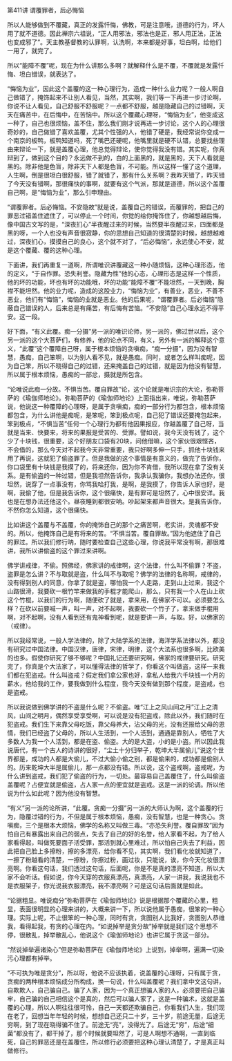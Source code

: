 第411讲 谓覆罪者，后必悔恼

所以人能够做到不覆藏，真正的发露忏悔，佛教，可是注意哦，道德的行为，坏人用了就不道德。因此禅宗六祖说，“正人用邪法，邪法也是正，邪人用正法，正法也变成邪了”。天主教基督教的认罪啊，认洗啊，本来都是好事，坦白啊，给他们一用了，就完了。

所以“能障不覆”呢，现在为什么讲那么多啊？就解释什么是不覆，不覆就是发露忏悔、坦白错误，就表达了。

“悔恼为业”，因此这个盖覆的这一种心理行为，造成一种什么业力呢？一般人啊自己做错了，掩饰起来不让别人看见，当然，其实啊，我们等一下再进一步讨论啊，你说不让人看见，自己舒服不舒服呢？一点都不舒服，越是隐藏自己的过错啊，天天在痛苦中，在后悔中，在苦恼中。所以这个覆藏心理呀，“悔恼为业”，他变成这一种了，自己也很烦恼，盖不住，那么我们刚才说再进一步讨论，这个人的心理很奇妙的，自己做错了喜欢盖覆，尤其个性强的人，他错了硬是，我经常说你变成一个南京的板鸭，板鸭知道吗，死了嘴巴还硬呢，他嘴里就是硬不认错，总要找些理由来辩论一下，就是盖覆心理，他总觉得辩论，使你觉得我没有错。其实呢，你真辩到了，做到这个目的？永远做不到的，白的上面黑的，就是黑的，天下人看就是黑的。除非他是色盲，除非天下人都是色盲，不可能。所以这样一懂了这个道理，人生啊，倒是很坦白很舒服，错了就错了，那有什么关系啊？我昨天错了，昨天错了今天没有错啊，那很痛快的事啊，就要有这个气派，那就是道德，所以这个盖覆自己啊，是“悔恼为业”，那么引申理由。

“谓覆罪者。后必悔恼。不安隐故”就是说，盖覆自己的错误，而覆罪的，把自己的罪恶过错盖住遮住了，可以停止一个时间，你觉的给你掩饰住了，你越想越后悔，像中国古文写的是，“深夜扪心”半夜醒过来的时候，当然要半夜醒过来，四面都是黑的呀，一个人也没有声音很寂静，你的思想自己知道的很清楚的时候，越想越难过，深夜扪心，摸摸自己的良心，这个就不对了，“后必悔恼”，永远使心不安，就是这个覆藏、覆的这种心理。

下面讲，我们再重复一道啊，所谓唯识讲覆藏这一种小随烦恼，这种心理形态，他的定义，“于自作罪。恐失利誉。隐藏为性”他的心态，心理形态是这样一个性质，他的坏的功能，坏也有坏的功能哦，坏的功能“能障不覆”不能坦然，一天到晚，胸襟不能坦然。他的业力呢，造成的这股业力，“悔恼为业”，有善业，恶业，不善不恶业，他们有“悔恼”，悔恼的业就是恶业。他的后果呢，“谓覆罪者。后必悔恼”隐蔽自己错误的人，后来总是有痛苦，有后悔有苦恼。“不安隐”自己心理永远不得平安。这一段。

好下面，“有义此覆。痴一分摄”另一派的唯识论师，另一派的，佛过世以后，这个另一派的这个大菩萨们，有修养，他的论点不同，有义，另外有一派的解释这个意义，“此覆”这个覆障自己呀，属于根本烦恼的贪嗔痴，“痴一分摄”，因为没有智慧，愚痴，自己笨啊，以为别人看不见，就是愚痴。同时，或者怎么样叫痴呢，因为自己笨，所以不晓得自己的过错，还来掩盖自己的过错，就是因为他没有智慧，所以属于根本烦恼，愚痴的一部忿，摄就是所包含。

“论唯说此痴一分故。不惧当苦。覆自罪故”论，这个论就是唯识宗的大论，弥勒菩萨的《瑜伽师地论》。弥勒菩萨的《瑜伽师地论》上面指出来，唯说，弥勒菩萨说，他说这一种覆障的心理呀，是属于贪嗔痴，痴的一部分行为都包含，根本烦恼都包含，为什么讲他是痴呢，是笨呢，笨到极点呢，自己犯了错误还要掩包起来，笨到极点，“不惧当苦”任何一个心理行为都有他因果报应，你越盖覆了自己呀，当就是当来、快要来，将来的果报是受苦的、受罪。譬如说，我今天没有钱了，这个少了十块钱，很重要，这个好朋友口袋有20块，问他借嘛，这个家伙很艰悭吝，不会借的，那么今天对不起我今天非常重要，我只好啊多伸一只手，抓他十块钱来用了再说，这就犯了偷盗罪了。但是我做的这个事情是有意义的，做完了告诉你，你口袋里有十块钱是我摸了的，将来还你，因为你不肯借，我所以现在拿了没有关系。是有偷盗的一种过错，但是我坦然告诉你，我承认我骗你，我想办法还你，很坦然，说穿了一点事没有，你骂我哈打我，是啊，是我摸了，你告诉人家也好，是啊，我偷了他，但是我告诉你，这个很痛快，是有罪可是坦然了，心中很安详。我也是在想办法还他这个。昼夜睡到都很安呐。吵起架来都声音很大。是我告诉你，不然你怎么知道，这个很痛快。

比如讲这个盖覆与不盖覆，你的掩饰自己的那个之痛苦啊，老实讲，灵魂都不安的。所以，他掩饰自己是有将来的苦。“不惧当苦。覆自罪故。”因为他遮住了自己的罪过。所以我们修行呐，随时要检查自己这些心理，你说我平常没有啊，那很难讲，我所以讲偷盗的这个罪过来讲啊。

佛学讲戒律，不偷。照佛经，佛家讲的戒律啊，这个法律，什么叫不偷罪？不盗，盗罪是怎么讲？不与取就是盗，什么叫不与取呢？佛学的法律的名称啊，戒律的，没有得到别人的同意，你拿了就是盗，哪怕我一个人走路，走到山上过来，我这个山路很滑，我要砍一根竹竿来做我的手棍才能爬山，那么，只有我一个人在山上砍这个竹棍，以我们的行为啊，随便砍了就是，拿来用，在佛家不可以。必须要怎么样？在砍以前要喊一声，叫一声，对不起啊，我要砍一个竹子了，拿来做手棍用啊，对不起啊，没有人看到还有鬼神看到呢，就是要讲一声，与取。好，以佛家的（戒律）。

所以我经常说，一般人学法律的，除了大陆学系的法律，海洋学系法律以外，都没有研究过中国法律。中国汉律，唐律，宋律，明律，这个大法系也很多啊，比欧美的也多。假使你研究了够不够呢？中国礼记还要研究啊，佛家的戒律要研究。研究完了，你真是个大法家了，可以懂得法律的哲学了，你看这个叫做盗，这样一来我们都在犯盗戒。什么叫盗戒？假定我们拿公家也好，拿私人给我六千块钱一个月的薪水，他给我的工作，要我做到什么程度，我今天没有做到那个程度，是盗戒，也是盗戒。

所以我说做到佛学讲的不盗是什么呢？不偷盗。唯“江上之风山间之月”江上之清风，山间之明月，偶然享受享受啊，可以说是没有犯盗戒，除此以外，我们随时在犯盗戒。我们生下来靠父母吃饭，靠父母养大，沾父母的光，没有还报给父母的恩情，我们已经盗了父母的，所以人生活到，一个人活到，通通是靠别人，牺牲了大多数人为我一个人活到，都是在盗、偷盗。大的是大盗，小的是小盗。所以因此我说唐代，有一个古人的诗讲的很好，“尘土十分归举子，乾坤大半属偷儿”说这个世界都是，成功的人都是大偷儿，不过大偷小偷之别，都是偷来的，成功都是偷别人的。历来乾坤大半是属偷儿，那一点都没有错。所以说，这个盗戒啊，盗戒呢，为什么讲到盗戒，我们犯了偷盗的行为，一切处。最容易自己盖覆住了，什么叫偷盗盖覆呢？占便宜就是偷盗，占人家一点的便宜就是盗戒。这是一派的论调。所以他说为什么如此呢？因为他没有智慧。

“有义”另一派的论所讲，“此覆。贪痴一分摄”另一派的大师认为啊，这个盖覆的行为，隐覆过错的行为，不但是属于根本烦恼，愚痴，没有智慧，也是一种贪心。贪嗔痴，三个是根本大烦恼，佛学的名称又叫做三毒。“亦恐失利誉。覆自罪故”因为怕自己有暴露出来自己的弱点，失去了自己的好的名誉，给人家看不起，为了给人家看得起，叫做死要面子活受罪，那活到就心里难过，所以怕自己失去了利益，因此把自己脸上多擦粉，擦的多漂亮，给你看不见，其实啊，我们看化妆就知道了，一擦了粉越看的清楚，一擦粉，你擦过粉，画过妆，只能说，诶，你今天化妆很漂亮啊。你看这句话，我们透过这句话，后面呢，你是不是真的漂亮不知道，所以大家不会听话。假如说，你今天穿的衣服真漂亮，真漂亮，人家一讲我，我说我也不是衣服架子，你光说我衣服漂亮，我不漂亮啊？可是这句话后面就是如此。

“论据粗显。唯说痴分”弥勒菩萨在《瑜伽师地论》说是根据那个覆藏的心里，粗显，表面很明显的心理来讲的，大概来讲一下，所以说他属于愚痴，很笨的一种心理。实际上呢，不止很笨的一种心理，同时有贪，贪图别人比我好，贪图别人恭维我，看得起我，有贪的心理在内。“如说掉举是贪分故”掉举就是我们这个思想不停，很散乱，掉举散乱心，他说这个《瑜伽师地论》也讲它属于贪这一部分。

“然说掉举遍诸染心”但是弥勒菩萨在《瑜伽师地论》上说到，掉举啊，遍满一切染污心理都有掉举。

“不可执为唯是贪分”，所以呀，他说不应该执着，说盖覆的心理呀，只有属于贪，贪痴的两种根本烦恼成分所构成，换一句说，什么叫盖覆呢？我们拿中文这句讲，自欺欺人，自己骗自己。骗了人家，因为一个真正想骗人家的人，必须要把自己骗牢，自己骗的自己相信这个是真的，然后可以骗人家了，这是一种骗术，这就是盖覆的心理，所以人啊往往很可怜，自己一天都还欺骗自己，你看我们人生，我们现在老了，回想当年年轻的时候，想想自己还只二十岁，三十岁，前途无量，后途无穷啊，到了现在晓得骗不住了。前途无“亮”，没得光了。后途无“穷”，后途“细菌”都没有了，都干掉了，那个时候就要坦然了，可是人啊想不通啊，一直到临死，自己的罪恶还是在盖覆住，所以修行必须要把这种心理认清楚了，才是真正叫做修行。


